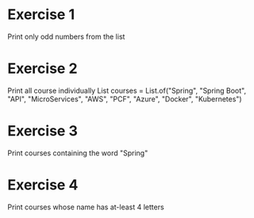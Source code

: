 # Exercise 1
Print only odd numbers from the list

# Exercise 2
Print all course individually
List<String> courses = List.of("Spring", "Spring Boot", "API", "MicroServices", "AWS", "PCF", "Azure", "Docker", "Kubernetes")

# Exercise 3
Print courses containing the word "Spring"

# Exercise 4
Print courses whose name has at-least 4 letters

